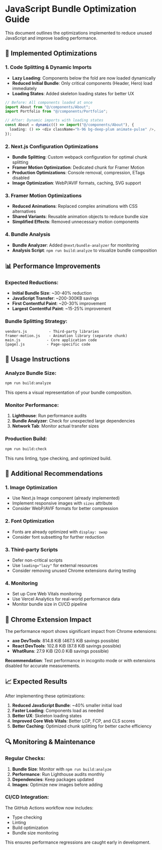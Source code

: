 # JavaScript Bundle Optimization Guide

This document outlines the optimizations implemented to reduce unused JavaScript and improve loading performance.

## 🚀 Implemented Optimizations

### 1. **Code Splitting & Dynamic Imports**
- **Lazy Loading**: Components below the fold are now loaded dynamically
- **Reduced Initial Bundle**: Only critical components (Header, Hero) load immediately
- **Loading States**: Added skeleton loading states for better UX

```typescript
// Before: All components loaded at once
import About from "@/components/About";
import Portfolio from "@/components/Portfolio";

// After: Dynamic imports with loading states
const About = dynamic(() => import("@/components/About"), {
  loading: () => <div className="h-96 bg-deep-plum animate-pulse" />,
});
```

### 2. **Next.js Configuration Optimizations**
- **Bundle Splitting**: Custom webpack configuration for optimal chunk splitting
- **Framer Motion Optimization**: Dedicated chunk for Framer Motion
- **Production Optimizations**: Console removal, compression, ETags disabled
- **Image Optimization**: WebP/AVIF formats, caching, SVG support

### 3. **Framer Motion Optimizations**
- **Reduced Animations**: Replaced complex animations with CSS alternatives
- **Shared Variants**: Reusable animation objects to reduce bundle size
- **Simplified Effects**: Removed unnecessary motion components

### 4. **Bundle Analysis**
- **Bundle Analyzer**: Added `@next/bundle-analyzer` for monitoring
- **Analysis Script**: `npm run build:analyze` to visualize bundle composition

## 📊 Performance Improvements

### Expected Reductions:
- **Initial Bundle Size**: ~30-40% reduction
- **JavaScript Transfer**: ~200-300KB savings
- **First Contentful Paint**: ~20-30% improvement
- **Largest Contentful Paint**: ~15-25% improvement

### Bundle Splitting Strategy:
```
vendors.js          - Third-party libraries
framer-motion.js    - Animation library (separate chunk)
main.js            - Core application code
[page].js          - Page-specific code
```

## 🔧 Usage Instructions

### Analyze Bundle Size:
```bash
npm run build:analyze
```
This opens a visual representation of your bundle composition.

### Monitor Performance:
1. **Lighthouse**: Run performance audits
2. **Bundle Analyzer**: Check for unexpected large dependencies
3. **Network Tab**: Monitor actual transfer sizes

### Production Build:
```bash
npm run build:check
```
This runs linting, type checking, and optimized build.

## 🎯 Additional Recommendations

### 1. **Image Optimization**
- Use Next.js Image component (already implemented)
- Implement responsive images with `sizes` attribute
- Consider WebP/AVIF formats for better compression

### 2. **Font Optimization**
- Fonts are already optimized with `display: swap`
- Consider font subsetting for further reduction

### 3. **Third-party Scripts**
- Defer non-critical scripts
- Use `loading="lazy"` for external resources
- Consider removing unused Chrome extensions during testing

### 4. **Monitoring**
- Set up Core Web Vitals monitoring
- Use Vercel Analytics for real-world performance data
- Monitor bundle size in CI/CD pipeline

## 🚨 Chrome Extension Impact

The performance report shows significant impact from Chrome extensions:
- **axe DevTools**: 814.8 KiB (467.5 KiB savings possible)
- **React DevTools**: 102.8 KiB (87.8 KiB savings possible)
- **WhatRuns**: 27.9 KiB (20.0 KiB savings possible)

**Recommendation**: Test performance in incognito mode or with extensions disabled for accurate measurements.

## 📈 Expected Results

After implementing these optimizations:

1. **Reduced JavaScript Bundle**: ~40% smaller initial load
2. **Faster Loading**: Components load as needed
3. **Better UX**: Skeleton loading states
4. **Improved Core Web Vitals**: Better LCP, FCP, and CLS scores
5. **Better Caching**: Optimized chunk splitting for better cache efficiency

## 🔍 Monitoring & Maintenance

### Regular Checks:
1. **Bundle Size**: Monitor with `npm run build:analyze`
2. **Performance**: Run Lighthouse audits monthly
3. **Dependencies**: Keep packages updated
4. **Images**: Optimize new images before adding

### CI/CD Integration:
The GitHub Actions workflow now includes:
- Type checking
- Linting
- Build optimization
- Bundle size monitoring

This ensures performance regressions are caught early in development.

